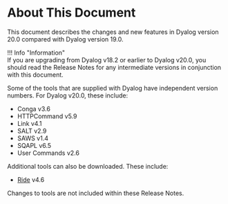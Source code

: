 # About This Document

This document describes the changes and new features in Dyalog version 20.0 compared with Dyalog version 19.0.

!!! Info "Information"  
    If you are upgrading from Dyalog v18.2 or earlier to Dyalog v20.0, you should read the Release Notes for any intermediate versions in conjunction with this document.
	
Some of the tools that are supplied with Dyalog have independent version numbers. For Dyalog v20.0, these include:

* Conga v3.6
* HTTPCommand v5.9
* Link v4.1
* SALT v2.9
* SAWS v1.4
* SQAPL v6.5
* User Commands v2.6

Additional tools can also be downloaded. These include:

* [Ride](https://github.com/Dyalog/ride) v4.6

Changes to tools are not included within these Release Notes.